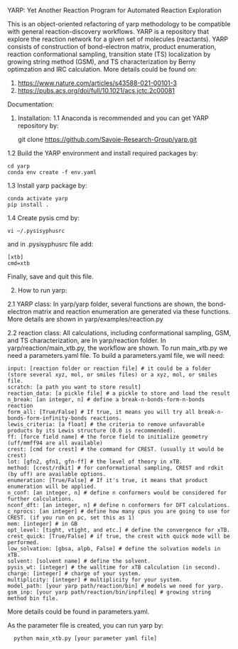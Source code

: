 YARP: Yet Another Reaction Program for Automated Reaction Exploration

This is an object-oriented refactoring of yarp methodology to be compatible with general reaction-discovery workflows. YARP is a repository that explore the reaction network for a given set of molecules (reactants). YARP consists of construction of bond-electron matrix, product enumeration, reaction conformational sampling, transition state (TS) localization by growing string method (GSM), and TS characterization by Berny optimzation and IRC calculation. More details could be found on:

1. https://www.nature.com/articles/s43588-021-00101-3
2. https://pubs.acs.org/doi/full/10.1021/acs.jctc.2c00081

Documentation:

1. Installation:
1.1 Anaconda is recommended and you can get YARP repository by:

   git clone https://github.com/Savoie-Research-Group/yarp.git

1.2 Build the YARP environment and install required packages by:
    
    cd yarp
    conda env create -f env.yaml

1.3 Install yarp package by:
    
    conda activate yarp
    pip install .

1.4 Create pysis cmd by:
    
    vi ~/.pysisyphusrc
    
and in .pysisyphusrc file add:
    
    [xtb]
    cmd=xtb
Finally, save and quit this file.

2. How to run yarp:

2.1 YARP class:
    In yarp/yarp folder, several functions are shown, the bond-electron matrix and reaction enumeration are generated via these functions. More details are shown in yarp/examples/reaction.py 

2.2 reaction class:
    All calculations, including conformational sampling, GSM, and TS characterization, are In yarp/reaction folder. In yarp/reaction/main_xtb.py, the workflow are shown. To run main_xtb.py we need a parameters.yaml file. To build a parameters.yaml file, we will need:
    
    input: [reaction folder or reaction file] # it could be a folder (store several xyz, mol, or smiles files) or a xyz, mol, or smiles file.
    scratch: [a path you want to store result]
    reaction_data: [a pickle file] # a pickle to store and load the result
    n_break: [an integer, n] # define a break-n-bonds-form-n-bonds reaction
    form_all: [True/False] # If true, it means you will try all break-n-bonds-form-infinity-bonds reactions.
    lewis_criteria: [a float] # the criteria to remove unfavorable products by its Lewis structure (0.0 is recommended).
    ff: [force field name] # the force field to initialize geometry (uff/mmff94 are all available)
    crest: [cmd for crest] # the command for CREST. (usually it would be crest)
    lot: [gfn2, gfn1, gfn-ff] # the level of theory in xTB.
    method: [crest/rdkit] # for conformational sampling, CREST and rdkit (by uff) are available options.
    enumeration: [True/False] # If it's true, it means that product enumeration will be applied.
    n_conf: [an integer, n] # define n conformers would be considered for further calculations.
    nconf_dft: [an integer, n] # define n conformers for DFT calculations.
    c_nprocs: [an integer] # define how many cpus you are going to use for CREST. (if you run on pc, set this as 1)
    mem: [integer] # in GB
    opt_level: [tight, vtight, and etc.] # define the convergence for xTB.
    crest_quick: [True/False] # if true, the crest with quick mode will be performed.
    low_solvation: [gbsa, alpb, False] # define the solvation models in xTB.
    solvent: [solvent name] # define the solvent.
    pysis_wt: [integer] # the walltime for xTB calculation (in second).
    charge: [integer] # charge of your system.
    multiplicity: [integer] # multiplicity for your system.
    model_path: [your yarp path/reaction/bin] # models we need for yarp.
    gsm_inp: [your yarp path/reaction/bin/inpfileq] # growing string method bin file.

More details could be found in parameters.yaml.

As the parameter file is created, you can run yarp by:

      python main_xtb.py [your parameter yaml file]
